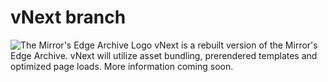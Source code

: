 # vNext branch

![The Mirror's Edge Archive Logo](https://static.cloudlark.de/img/mea-logo-1.svg)
vNext is a rebuilt version of the Mirror's Edge Archive. vNext will utilize asset bundling, prerendered templates and optimized page loads. More information coming soon.
